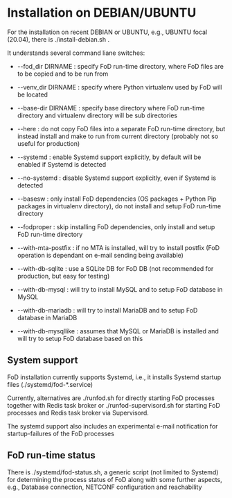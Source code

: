 # Installation on DEBIAN/UBUNTU

For the installation on recent DEBIAN or UBUNTU, e.g., UBUNTU focal (20.04),
there is ./install-debian.sh .

It understands several command liane switches:

- --fod_dir DIRNAME : specify FoD run-time directory, where FoD files are to be copied and to be run from 
- --venv_dir DIRNAME : specify where Python virtualenv used by FoD will be located
- --base-dir DIRNAME : specify base directory where FoD run-time directory and virtualenv directory will be sub directories
- --here : do not copy FoD files into a separate FoD run-time directory, but instead install and make to run from current directory (probably not so useful for production)

- --systemd : enable Systemd support explicitly, by default will be enabled if Systemd is detected 
- --no-systemd : disable Systemd support explicitly, even if Systemd is detected

- --basesw : only install FoD dependencies (OS packages + Python Pip packages in virtualenv directory), do not install and setup FoD run-time directory 
- --fodproper : skip installing FoD dependencies, only install and setup FoD run-time directory 

- --with-mta-postfix : if no MTA is installed, will try to install postfix (FoD operation is dependant on e-mail sending being available)

- --with-db-sqlite : use a SQLite DB for FoD DB (not recommended for production, but easy for testing)
- --with-db-mysql : will try to install MySQL and to setup FoD database in MySQL
- --with-db-mariadb : will try to install MariaDB and to setup FoD database in MariaDB
- --with-db-mysqllike : assumes that MySQL or MariaDB is installed and will try to setup FoD database based on this

## System support 

FoD installation currently supports Systemd, i.e., it installs Systemd startup files (./systemd/fod-*.service)

Currently,
alternatives are ./runfod.sh for directly starting FoD processes together with Redis task broker or
./runfod-supervisord.sh for starting FoD processes and Redis task broker via Supervisord.

The systemd support also includes an experimental e-mail notification for startup-failures of the FoD processes

## FoD run-time status 

There is ./systemd/fod-status.sh, a generic script (not limited to Systemd) for determining the process status of FoD along with some further aspects, e.g., Database connection, NETCONF configuration and reachability


